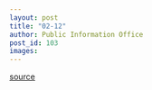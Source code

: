 ```yaml
---
layout: post
title: "02-12"
author: Public Information Office
post_id: 103
images:
---
```



[source](http://www1.ucsc.edu/currents/00-01/02-12/ "Permalink to 02-12")
